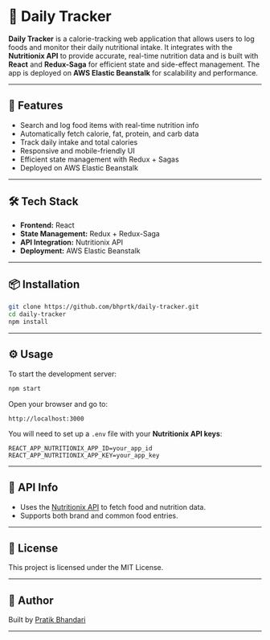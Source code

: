 # 🥗 Daily Tracker

**Daily Tracker** is a calorie-tracking web application that allows users to log foods and monitor their daily nutritional intake. It integrates with the **Nutritionix API** to provide accurate, real-time nutrition data and is built with **React** and **Redux-Saga** for efficient state and side-effect management. The app is deployed on **AWS Elastic Beanstalk** for scalability and performance.

---

## 🚀 Features

- Search and log food items with real-time nutrition info
- Automatically fetch calorie, fat, protein, and carb data
- Track daily intake and total calories
- Responsive and mobile-friendly UI
- Efficient state management with Redux + Sagas
- Deployed on AWS Elastic Beanstalk

---

## 🛠 Tech Stack

- **Frontend:** React
- **State Management:** Redux + Redux-Saga
- **API Integration:** Nutritionix API
- **Deployment:** AWS Elastic Beanstalk

---

## 📦 Installation

```bash
git clone https://github.com/bhprtk/daily-tracker.git
cd daily-tracker
npm install
```

---

## ⚙️ Usage

To start the development server:

```bash
npm start
```

Open your browser and go to:

```
http://localhost:3000
```

You will need to set up a `.env` file with your **Nutritionix API keys**:

```
REACT_APP_NUTRITIONIX_APP_ID=your_app_id
REACT_APP_NUTRITIONIX_APP_KEY=your_app_key
```

---

## 📡 API Info

- Uses the [Nutritionix API](https://www.nutritionix.com/business/api) to fetch food and nutrition data.
- Supports both brand and common food entries.

---

## 📄 License

This project is licensed under the MIT License.

---

## 👤 Author

Built by [Pratik Bhandari](https://bhprtk.com)

---
